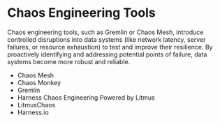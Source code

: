 # Chaos Engineering Tools

Chaos engineering tools, such as Gremlin or Chaos Mesh, introduce controlled disruptions into data systems (like network latency, server failures, or resource exhaustion) to test and improve their resilience. By proactively identifying and addressing potential points of failure, data systems become more robust and reliable.

* Chaos Mesh
* Chaos Monkey
* Gremlin
* Harness Chaos Engineering Powered by Litmus
* LitmusChaos
* Harness.io
